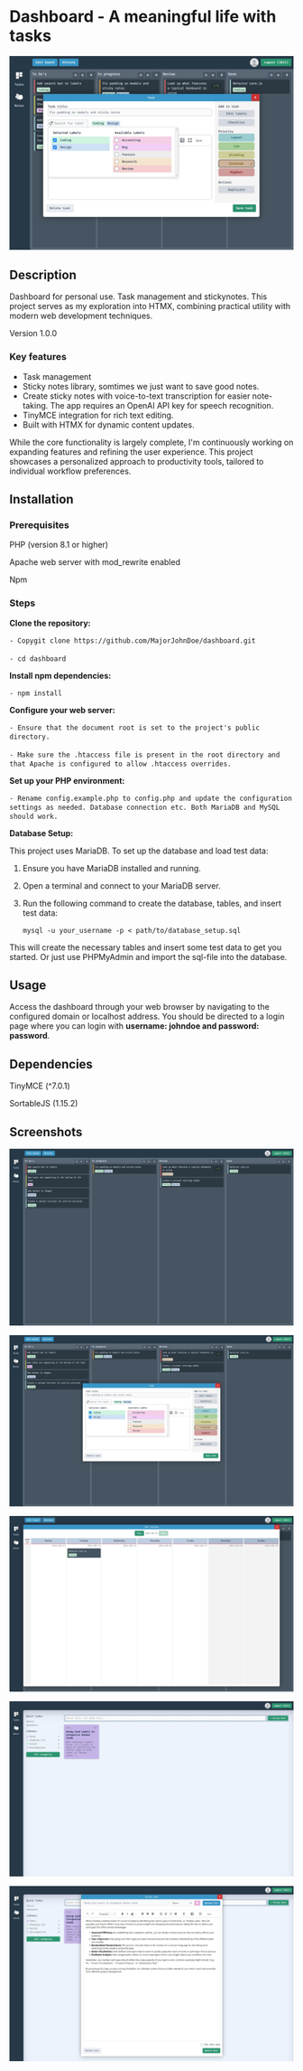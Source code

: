 # Dashboard - A meaningful life with tasks

![View over a task management board](screenshot_header.jpg)

## Description
Dashboard for personal use. Task management and stickynotes. This project serves as my exploration into HTMX, combining practical utility with modern web development techniques.

Version 1.0.0

### Key features

- Task management
- Sticky notes library, somtimes we just want to save good notes.
- Create sticky notes with voice-to-text transcription for easier note-taking. The app requires an OpenAI API key for speech recognition.
- TinyMCE integration for rich text editing.
- Built with HTMX for dynamic content updates.

While the core functionality is largely complete, I'm continuously working on expanding features and refining the user experience. This project showcases a personalized approach to productivity tools, tailored to individual workflow preferences.

## Installation
### Prerequisites

PHP (version 8.1 or higher)

Apache web server with mod_rewrite enabled

Npm

### Steps

**Clone the repository:**

    - Copygit clone https://github.com/MajorJohnDoe/dashboard.git

    - cd dashboard

**Install npm dependencies:**

    - npm install

**Configure your web server:**

    - Ensure that the document root is set to the project's public directory.

    - Make sure the .htaccess file is present in the root directory and that Apache is configured to allow .htaccess overrides.

**Set up your PHP environment:**

    - Rename config.example.php to config.php and update the configuration settings as needed. Database connection etc. Both MariaDB and MySQL should work.

**Database Setup:**

This project uses MariaDB. To set up the database and load test data:

1. Ensure you have MariaDB installed and running.
2. Open a terminal and connect to your MariaDB server.
3. Run the following command to create the database, tables, and insert test data:

   ```
   mysql -u your_username -p < path/to/database_setup.sql
   ```

This will create the necessary tables and insert some test data to get you started. Or just use PHPMyAdmin and import the sql-file into the database.


## Usage
Access the dashboard through your web browser by navigating to the configured domain or localhost address. You should be directed to a login page where you can login with **username: johndoe and password: password**.

## Dependencies

TinyMCE (^7.0.1)

SortableJS (1.15.2)

## Screenshots

![View over a task management board](screenshot_1.jpg)

![Edit task with label search functionality](screenshot_2.jpg)

![Task history. Go back and look at older finished/archived tasks](screenshot_3.jpg)

![Stickynotes overview](screenshot_4.jpg)

![Stickynotes, edit sticky note](screenshot_5.jpg)